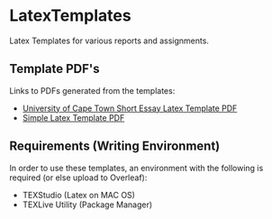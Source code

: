 # LatexTemplates
Latex Templates for various reports and assignments.

## Template PDF's
Links to PDFs generated from the templates:
- [University of Cape Town Short Essay Latex Template PDF](../master/UCT%20Short%20Essay%20Latex%20Template/UCT%20Short%20Essay%20Latex%20Template.pdf)
- [Simple Latex Template PDF](../master/Simple%20Latex%20Template/Simple%20Latex%20Template.pdf)

## Requirements (Writing Environment)
In order to use these templates, an environment with the following is required (or else upload to Overleaf):

- TEXStudio (Latex on MAC OS)
- TEXLive Utility (Package Manager)
